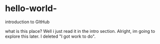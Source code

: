 # hello-world-
introduction to GItHub

what is this place?
Well i just read it in the intro section.
Alright, im going to explore this later. 
I deleted "I got work to do".
